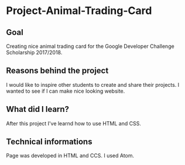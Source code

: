 # Project-Animal-Trading-Card

## Goal
Creating nice animal trading card for the Google Developer Challenge Scholarship 2017/2018.

## Reasons behind the project
I would like to inspire other students to create and share their projects.
I wanted to see if I can make nice looking website. 

## What did I learn? 
After this project I've learnd how to use HTML and CSS.

## Technical informations
Page was developed in HTML and CCS. I used Atom. 

